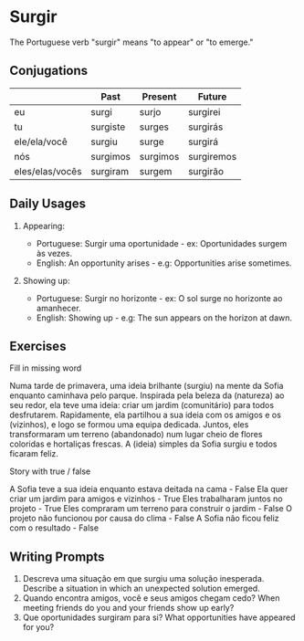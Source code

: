 # Surgir

The Portuguese verb "surgir" means "to appear" or "to emerge."

## Conjugations

|                 | Past     | Present  | Future     |
| --------------- | -------- | -------- | ---------- |
| eu              | surgi    | surjo    | surgirei   |
| tu              | surgiste | surges   | surgirás   |
| ele/ela/você    | surgiu   | surge    | surgirá    |
| nós             | surgimos | surgimos | surgiremos |
| eles/elas/vocês | surgiram | surgem   | surgirão   |

## Daily Usages

1. Appearing:

   - Portuguese: Surgir uma oportunidade - ex: Oportunidades surgem às vezes.
   - English: An opportunity arises - e.g: Opportunities arise sometimes.

2. Showing up:

   - Portuguese: Surgir no horizonte - ex: O sol surge no horizonte ao amanhecer.
   - English: Showing up - e.g: The sun appears on the horizon at dawn.

## Exercises

Fill in missing word

Numa tarde de primavera, uma ideia brilhante (surgiu) na mente da Sofia enquanto caminhava pelo parque. Inspirada pela beleza da (natureza) ao seu redor, ela teve uma ideia: criar um jardim (comunitário) para todos desfrutarem. Rapidamente, ela partilhou a sua ideia com os amigos e os (vizinhos), e logo se formou uma equipa dedicada. Juntos, eles transformaram um terreno (abandonado) num lugar cheio de flores coloridas e hortaliças frescas. A (ideia) simples da Sofia surgiu e todos ficaram feliz.

Story with true / false

A Sofia teve a sua ideia enquanto estava deitada na cama - False
Ela quer criar um jardim para amigos e vizinhos - True
Eles trabalharam juntos no projeto - True
Eles compraram um terreno para construir o jardim - False
O projeto não funcionou por causa do clima - False
A Sofia não ficou feliz com o resultado - False

## Writing Prompts

1. Descreva uma situação em que surgiu uma solução inesperada. Describe a situation in which an unexpected solution emerged.
2. Quando encontra amigos, você e seus amigos chegam cedo? When meeting friends do you and your friends show up early?
3. Que oportunidades surgiram para si? What opportunities have appeared for you?
